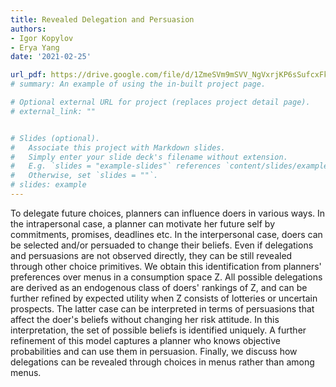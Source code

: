 ```yaml
---
title: Revealed Delegation and Persuasion
authors:
- Igor Kopylov
- Erya Yang
date: '2021-02-25'

url_pdf: https://drive.google.com/file/d/1ZmeSVm9mSVV_NgVxrjKP6sSufcxFkHH_/view?usp=sharing
# summary: An example of using the in-built project page.

# Optional external URL for project (replaces project detail page).
# external_link: ""


# Slides (optional).
#   Associate this project with Markdown slides.
#   Simply enter your slide deck's filename without extension.
#   E.g. `slides = "example-slides"` references `content/slides/example-slides.md`.
#   Otherwise, set `slides = ""`.
# slides: example
---
```


To delegate  future choices, planners can influence doers in various ways.
In the intrapersonal case,  a planner can  motivate her future self
by   commitments, promises, deadlines  etc.
In the interpersonal case, doers can be selected and/or persuaded to change their beliefs.
Even if delegations and persuasions are not observed directly, they can be still revealed through
other choice primitives.
We obtain this identification from  planners' preferences over  menus in a consumption space Z.
All possible delegations are derived as an endogenous class of doers' rankings of Z,
and  can  be further refined by expected utility when Z consists of lotteries or uncertain prospects.
The latter case can be interpreted in terms of persuasions that  affect the doer's beliefs without changing her risk attitude.
In this interpretation, the set of  possible beliefs is identified uniquely.
A further refinement of this model captures a planner who  knows objective probabilities and can use them in persuasion.
Finally, we discuss how delegations can be revealed through choices in menus rather than among menus.


